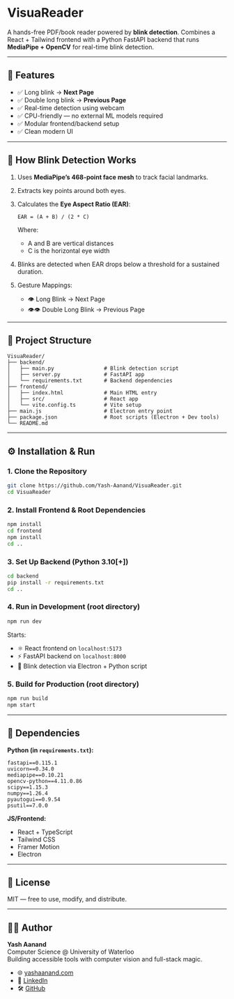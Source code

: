 # VisuaReader

A hands-free PDF/book reader powered by **blink detection**. Combines a React + Tailwind frontend with a Python FastAPI backend that runs **MediaPipe + OpenCV** for real-time blink detection.

---

## 🎯 Features

- ✅ Long blink → **Next Page**
- ✅ Double long blink → **Previous Page**
- ✅ Real-time detection using webcam
- ✅ CPU-friendly — no external ML models required
- ✅ Modular frontend/backend setup
- ✅ Clean modern UI

---

## 🧠 How Blink Detection Works

1. Uses **MediaPipe’s 468-point face mesh** to track facial landmarks.
2. Extracts key points around both eyes.
3. Calculates the **Eye Aspect Ratio (EAR)**:

   ```
   EAR = (A + B) / (2 * C)
   ```

   Where:

   - A and B are vertical distances
   - C is the horizontal eye width

4. Blinks are detected when EAR drops below a threshold for a sustained duration.
5. Gesture Mappings:
   - 👁️ Long Blink → Next Page
   - 👁️👁️ Double Long Blink → Previous Page

---

## 📁 Project Structure

```
VisuaReader/
├── backend/
│   ├── main.py                # Blink detection script
│   ├── server.py              # FastAPI app
│   └── requirements.txt       # Backend dependencies
├── frontend/
│   ├── index.html             # Main HTML entry
│   ├── src/                   # React app
│   └── vite.config.ts         # Vite setup
├── main.js                    # Electron entry point
├── package.json               # Root scripts (Electron + Dev tools)
└── README.md
```

---

## ⚙️ Installation & Run

### 1. Clone the Repository

```bash
git clone https://github.com/Yash-Aanand/VisuaReader.git
cd VisuaReader
```

### 2. Install Frontend & Root Dependencies

```bash
npm install
cd frontend
npm install
cd ..
```

### 3. Set Up Backend (Python 3.10[+])

```bash
cd backend
pip install -r requirements.txt
cd ..
```

### 4. Run in Development (root directory)

```bash
npm run dev
```

Starts:

- ⚛️ React frontend on `localhost:5173`
- ⚡ FastAPI backend on `localhost:8000`
- 🧠 Blink detection via Electron + Python script

### 5. Build for Production (root directory)

```bash
npm run build
npm start
```

---

## 🧪 Dependencies

**Python (in `requirements.txt`):**

```
fastapi==0.115.1
uvicorn==0.34.0
mediapipe==0.10.21
opencv-python==4.11.0.86
scipy==1.15.3
numpy==1.26.4
pyautogui==0.9.54
psutil==7.0.0
```

**JS/Frontend:**

- React + TypeScript
- Tailwind CSS
- Framer Motion
- Electron

---

## 🔐 License

MIT — free to use, modify, and distribute.

---

## 👨‍💻 Author

**Yash Aanand**  
Computer Science @ University of Waterloo  
Building accessible tools with computer vision and full-stack magic.

- 🌐 [yashaanand.com](https://yashaanand.com)
- 💼 [LinkedIn](https://www.linkedin.com/in/yash-aanand-35192b273/)
- 🛠️ [GitHub](https://github.com/Yash-Aanand)
